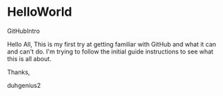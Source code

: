 # HelloWorld
GitHubIntro

Hello All,
     This is my first try at getting familiar with GitHub and what it can and can't do.
I'm trying to follow the initial guide instructions to see what this is all about.

Thanks,

duhgenius2
